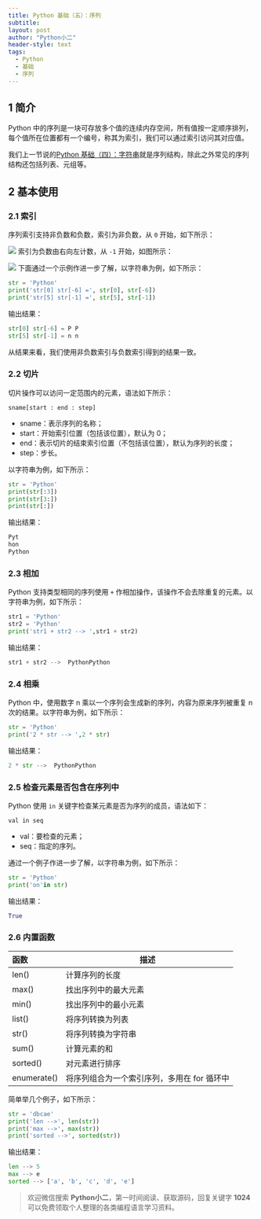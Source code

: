 ```yaml
---
title: Python 基础（五）：序列
subtitle: 
layout: post
author: "Python小二"
header-style: text
tags:
  - Python
  - 基础
  - 序列
---
```


## 1 简介

Python 中的序列是一块可存放多个值的连续内存空间，所有值按一定顺序排列，每个值所在位置都有一个编号，称其为索引，我们可以通过索引访问其对应值。

我们上一节说的[Python 基础（四）：字符串](https://python66.gitee.io/2019/10/05/base004/)就是序列结构，除此之外常见的序列结构还包括列表、元组等。

## 2 基本使用

### 2.1 索引

序列索引支持非负数和负数，索引为非负数，从 `0` 开始，如下所示：

![](https://img-blog.csdnimg.cn/20191106213703471.PNG)
索引为负数由右向左计数，从 `-1` 开始，如图所示：

![](https://img-blog.csdnimg.cn/20191107080326981.png)
下面通过一个示例作进一步了解，以字符串为例，如下所示：

```python
str = 'Python'
print('str[0] str[-6] =', str[0], str[-6])
print('str[5] str[-1] =', str[5], str[-1])
```

输出结果：

```python
str[0] str[-6] = P P
str[5] str[-1] = n n
```

从结果来看，我们使用非负数索引与负数索引得到的结果一致。

### 2.2 切片

切片操作可以访问一定范围内的元素，语法如下所示：

`sname[start : end : step]`

* sname：表示序列的名称；
* start：开始索引位置（包括该位置），默认为 0；
* end：表示切片的结束索引位置（不包括该位置），默认为序列的长度；
* step：步长。

以字符串为例，如下所示：

```python
str = 'Python'
print(str[:3])
print(str[3:])
print(str[:])
```

输出结果：

```python
Pyt
hon
Python
```

### 2.3 相加

Python 支持类型相同的序列使用 `+` 作相加操作，该操作不会去除重复的元素。以字符串为例，如下所示：

```python
str1 = 'Python'
str2 = 'Python'
print('str1 + str2 --> ',str1 + str2)
```

输出结果：

```python
str1 + str2 -->  PythonPython
```

### 2.4 相乘

Python 中，使用数字 n 乘以一个序列会生成新的序列，内容为原来序列被重复 n 次的结果。以字符串为例，如下所示：

```python
str = 'Python'
print('2 * str --> ',2 * str)
```

输出结果：

```python
2 * str -->  PythonPython
```

### 2.5 检查元素是否包含在序列中

Python 使用 `in` 关键字检查某元素是否为序列的成员，语法如下：

`val in seq`

* val：要检查的元素；
* seq：指定的序列。

通过一个例子作进一步了解，以字符串为例，如下所示：

```python
str = 'Python'
print('on'in str)
```

输出结果：

```python
True
```

### 2.6 内置函数
| 函数 | 描述|
|:-------| ----------|
|len() | 计算序列的长度|
| max()| 找出序列中的最大元素|
| min()| 找出序列中的最小元素|
|list() | 将序列转换为列表|
| str()| 将序列转换为字符串|
|sum() | 计算元素的和|
|sorted() | 对元素进行排序|
|enumerate() | 将序列组合为一个索引序列，多用在 for 循环中|

简单举几个例子，如下所示：

```python
str = 'dbcae'
print('len -->', len(str))
print('max -->', max(str))
print('sorted -->', sorted(str))
```

输出结果：

```python
len --> 5
max --> e
sorted --> ['a', 'b', 'c', 'd', 'e']
```

> 欢迎微信搜索 **Python小二**，第一时间阅读、获取源码，回复关键字 **1024** 可以免费领取个人整理的各类编程语言学习资料。
